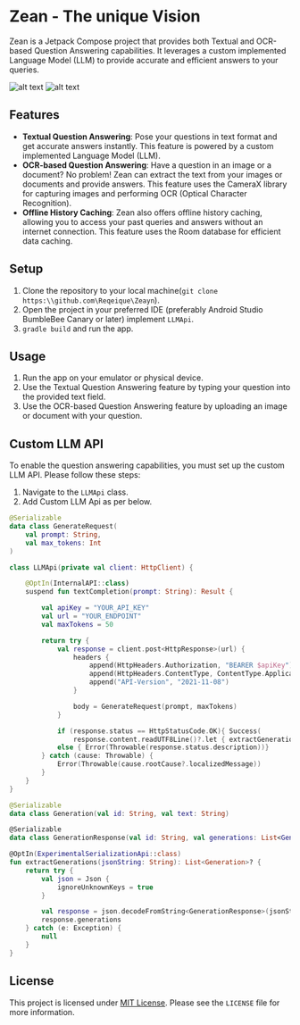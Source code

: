
# Zean - The unique Vision

Zean is a Jetpack Compose project that provides both Textual and OCR-based Question Answering capabilities. It leverages a custom implemented Language Model (LLM) to provide accurate and efficient answers to your queries.

![alt text](/assets/img_1.png "1") ![alt text](/assets/img.png "2")

## Features

- **Textual Question Answering**: Pose your questions in text format and get accurate answers instantly. This feature is powered by a custom implemented Language Model (LLM).
- **OCR-based Question Answering**: Have a question in an image or a document? No problem! Zean can extract the text from your images or documents and provide answers. This feature uses the CameraX library for capturing images and performing OCR (Optical Character Recognition).
- **Offline History Caching**: Zean also offers offline history caching, allowing you to access your past queries and answers without an internet connection. This feature uses the Room database for efficient data caching.
## Setup

1. Clone the repository to your local machine(`git clone https:\\github.com\Reqeique\Zeayn`).
2. Open the project in your preferred IDE (preferably Android Studio BumbleBee Canary or later) implement `LLMApi`.
3. `gradle build` and run the app.
## Usage

1. Run the app on your emulator or physical device.
2. Use the Textual Question Answering feature by typing your question into the provided text field.
3. Use the OCR-based Question Answering feature by uploading an image or document with your question.

## Custom LLM API

To enable the question answering capabilities, you must set up the custom LLM API. Please follow these steps:

1. Navigate to the `LLMApi` class.
2. Add Custom LLM Api as per below.
```kotlin
@Serializable
data class GenerateRequest(
    val prompt: String,
    val max_tokens: Int
)

class LLMApi(private val client: HttpClient) {

    @OptIn(InternalAPI::class)
    suspend fun textCompletion(prompt: String): Result {

        val apiKey = "YOUR_API_KEY"
        val url = "YOUR_ENDPOINT"
        val maxTokens = 50

        return try {
            val response = client.post<HttpResponse>(url) {
                headers {
                    append(HttpHeaders.Authorization, "BEARER $apiKey")
                    append(HttpHeaders.ContentType, ContentType.Application.Json.toString())
                    append("API-Version", "2021-11-08")
                }

                body = GenerateRequest(prompt, maxTokens)
            }

            if (response.status == HttpStatusCode.OK){ Success(
                response.content.readUTF8Line()?.let { extractGenerations(it)?.get(0)?.text } ?: "") }
            else { Error(Throwable(response.status.description))}
        } catch (cause: Throwable) {
            Error(Throwable(cause.rootCause?.localizedMessage))
        }
    }
}

@Serializable
data class Generation(val id: String, val text: String)

@Serializable
data class GenerationResponse(val id: String, val generations: List<Generation>, val prompt: String, @Contextual val meta: JsonElement)

@OptIn(ExperimentalSerializationApi::class)
fun extractGenerations(jsonString: String): List<Generation>? {
    return try {
        val json = Json {
            ignoreUnknownKeys = true
        }

        val response = json.decodeFromString<GenerationResponse>(jsonString)
        response.generations
    } catch (e: Exception) {
        null
    }
}
```



## License

This project is licensed under  [MIT License](LICENSE). Please see the `LICENSE` file for more information.


